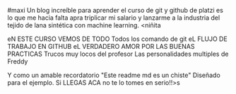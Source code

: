 #maxi
Un blog increíble para aprender el curso de git y github de platzi es lo que me hacia falta apra triplicar mi salario y lanzarme a la industria del tejido de lana sintética con machine learning.
<niñita

eN ESTE CURSO VEMOS DE TODO
Todos los comando de git
eL FLUJO DE TRABAJO EN GITHUB
eL VERDADERO AMOR POR LAS BUENAS PRACTICAS
Trucos muy locos del profesor
Las personalidades multiples de Freddy

Y como un amable recordatorio "Este readme md es un chiste" Diseñado para el ejemplo. Si LLEGAS ACA no te lo tomes en serio!!>s